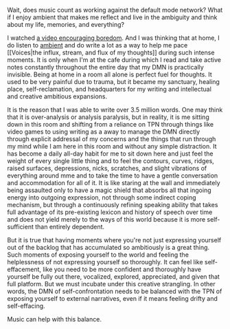 Wait, does music count as working against the default mode network? What if I enjoy ambient that makes me reflect and live in the ambiguity and think about my life, memories, and everything?

I watched [a video encouraging boredom](https://www.youtube.com/watch?v=orQKfIXMiA8). And I was thinking that at home, I do listen to [ambient](https://www.youtube.com/watch?v=xLoYp9wbpJI) and do write a lot as a way to help me pace [[Voices|the influx, stream, and flux of my thoughts]] during such intense moments. It is only when I'm at the cafe during which I read and take active notes constantly throughout the entire day that my DMN is practically invisible. Being at home in a room all alone is perfect fuel for thoughts. It used to be very painful due to trauma, but it became my sanctuary, healing place, self-reclamation, and headquarters for my writing and intellectual and creative ambitious expansions.

It is the reason that I was able to write over 3.5 million words. One may think that it is over-analysis or analysis paralysis, but in reality, it is me sitting down in this room and shifting from a reliance on TPN through things like video games to using writing as a away to manage the DMN directly through explicit addressal of my concerns and the things that run through my mind while I am here in this room and without any simple distraction. It has become a daily all-day habit for me to sit down here and just feel the weight of every single little thing and to feel the contours, curves, ridges, raised surfaces, depressions, nicks, scratches, and slight vibrations of everything around mme and to take the time to have a gentle conversation and accommodation for all of it. It is like staring at the wall and immediately being assaulted only to have a magic shield that absorbs all that ingoing energy into outgoing expression, not through some indirect coping mechanism, but through a continuously refining speaking ability that takes full advantage of its pre-existing lexicon and history of speech over time and does not yield merely to the ways of this world because it is more self-sufficient than entirely dependent.

But it is true that having moments where you're not just expressing yourself out of the backlog that has accumulated so ambitiously is a great thing. Such moments of exposing yourself to the world and feeling the helplessness of not expressing yourself so thoroughly. It can feel like self-effacement, like you need to be more confident and thoroughly have yourself be fully out there, vocalized, explored, appreciated, and given that full platform. But we must incubate under this creative strangling. In other words, the DMN of self-confrontation needs to be balanced with the TPN of exposing yourself to external narratives, even if it means feeling drifty and self-effacing.

Music can help with this balance.
